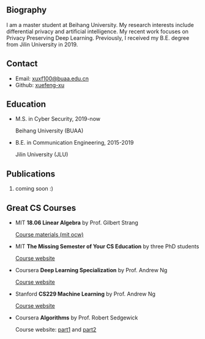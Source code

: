 ## Biography

I am a master student at Beihang University. My research interests include differential privacy and artificial intelligence. My recent work focuses on Privacy Preserving Deep Learning. Previously, I received my B.E. degree from Jilin University in 2019.





## Contact

- Email: [xuxf100@buaa.edu.cn](mailto:xuxuf100@buaa.edu.cn)
- Github: [xuefeng-xu]( https://github.com/xuefeng-xu/)





## Education

- M.S. in Cyber Security, 2019-now

  Beihang University (BUAA)

- B.E. in Communication Engineering, 2015-2019

  Jilin University (JLU)





## Publications

1. coming soon :)





## Great CS Courses

- MIT **18.06 Linear Algebra** by Prof. Gilbert Strang

  [Course materials (mit ocw)](https://ocw.mit.edu/courses/mathematics/18-06sc-linear-algebra-fall-2011/resource-index/)

- MIT **The Missing Semester of Your CS Education** by three PhD students

  [Course website](https://missing.csail.mit.edu)

- Coursera **Deep Learning Specialization** by Prof. Andrew Ng

  [Course website](https://www.coursera.org/specializations/deep-learning)

- Stanford **CS229 Machine Learning** by Prof. Andrew Ng

  [Course website](http://cs229.stanford.edu)

- Coursera **Algorithms** by Prof. Robert Sedgewick

  Course website: [part1](https://www.coursera.org/learn/algorithms-part1) and [part2](https://www.coursera.org/learn/algorithms-part2)

